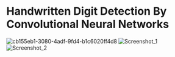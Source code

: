 # Handwritten Digit Detection By Convolutional Neural Networks
![cb155eb1-3080-4adf-9fd4-b1c6020ff4d8](https://github.com/ahoirg/with_CNN_handwritten_digit_detection/assets/17729246/136d1178-8b05-4f67-a8dd-89fa1e2a636f)
![Screenshot_1](https://github.com/ahoirg/with_CNN_handwritten_digit_detection/assets/17729246/ade77071-8471-497a-976b-5eed82a9ae9e)
![Screenshot_2](https://github.com/ahoirg/with_CNN_handwritten_digit_detection/assets/17729246/29752fe4-7b10-4a30-acb7-676d7bd66776)

